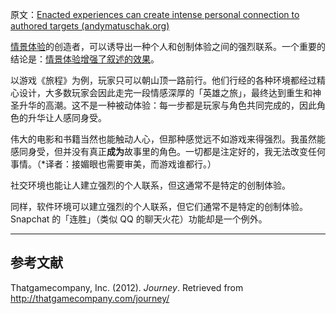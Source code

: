 原文：[Enacted experiences can create intense personal connection to authored targets (andymatuschak.org)](https://notes.andymatuschak.org/z6rE2jCvARneUxogtFCTMafzJvYEKWFgb51c2)

[情景体验](https://notes.andymatuschak.org/z3KASfpz5AmNmqM2m517Jbs1EvXrLN7NkeYWH)的创造者，可以诱导出一种个人和创制体验之间的强烈联系。一个重要的结论是：[情景体验增强了叙述的效果](https://notes.andymatuschak.org/zhZFC1LFDwAcsgJAdaKEDnSHyrf1bR954Ssb)。

以游戏《旅程》为例，玩家只可以朝山顶一路前行。他们行经的各种环境都经过精心设计，大多数玩家会因此走完一段情感深厚的「英雄之旅」，最终达到重生和神圣升华的高潮。这不是一种被动体验：每一步都是玩家与角色共同完成的，因此角色的升华让人感同身受。

伟大的电影和书籍当然也能触动人心，但那种感觉远不如游戏来得强烈。我虽然能感同身受，但并没有真正**成为**故事里的角色。一切都是注定好的，我无法改变任何事情。（*译者：接媚眼也需要审美，而游戏谁都行。）

社交环境也能让人建立强烈的个人联系，但这通常不是特定的创制体验。

同样，软件环境可以建立强烈的个人联系，但它们通常不是特定的创制体验。Snapchat 的「连胜」（类似  QQ 的聊天火花）功能却是一个例外。

------

## 参考文献

Thatgamecompany, Inc. (2012). *Journey*. Retrieved from http://thatgamecompany.com/journey/